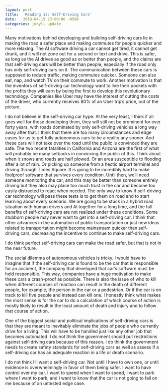 ```yaml
---
layout: post
title:  'Reading 12: Self-Driving Cars'
date:   2018-04-15 23:00:00 -0500
categories: jekyll update
---
```

Many motivations behind developing and building self-driving cars lie in making the road a safer place and making commutes for people quicker and more relaxing.  The AI software driving a car cannot get tired, it cannot get drunk, and it will not zone out for a second or text and drive.  This is safer, as long as the AI drives as good as or better than people, and the claims are that self-driving cars will be better than people, especially if the road only has only self-driving cars on it.  The communication between these cars is supposed to reduce traffic, making commutes quicker.  Someone can also eat, nap, and watch TV on their commute to work.  Another motivation is that the inventors of self-driving car technology want to line their pockets with the profits they will earn by being the first to develop this revolutionary technology.  Companies like Uber may have the interest of cutting the costs of the driver, who currently receives 80% of an Uber trip’s price, out of the picture.

I do not believe in the self-driving car hype.  At the very least, I think if all goes well for those developing them, they will still not be prominent for over forty years, with roads dominated by only self-driving vehicles a long way away after that.  I think that there are too many circumstances and edge cases for us to get fully autonomous cars to be a reality any sooner.  And these cars will not take over the road until the public is convinced they are safe.  The two recent fatalities in California and Arizona are the first of what will probably be many setbacks in convincing the public of this.  Think about when it snows and roads are half plowed.  Or an area susceptible to flooding after a lot of rain.  Or picking up someone from a hectic airport terminal and driving through Times Square.  It is going to be incredibly hard to make foolproof software that survives every condition.  Until then, we’ll need someone monitoring the car, and this may be better than someone entirely driving but they also may place too much trust in the car and become too easily distracted to react when needed.  The only way to know if self-driving car technology will pass these tests is to get them on road and to start learning about every scenario.  We are going to be stuck in a hybrid road situation with human drivers and AI together for a long time, and the full benefits of self-driving cars are not realized under these conditions.  Some stubborn people may never want to get into a self-driving car.  I think that other advances in the automation of public transportation or just new ideas related to transportation might become mainstream quicker than self-driving cars, decreasing the incentive to continue to make self-driving cars.

I do think perfect self-driving cars can make the road safer, but that is not in the near future.

The social dilemma of autonomous vehicles is tricky.  I would have to imagine that if the self-driving car is found to be the car that is responsible for an accident, the company that developed that car’s software must be held responsible.  This way, companies have a huge motivation to make these cars a crash-proof as possible. There is also the issue of who to kill when different courses of reaction can result in the death of different people, for example, the person in the car or a pedestrian.  Or if the car is on track to kill five people and instead can kill one. I honestly think what makes the most sense is for the car to do a calculation of which course of action is mostly likely to result in the least amount of death and injury and to follow that course of action.

One of the biggest social and political implications of self-driving cars is that they are meant to inevitably eliminate the jobs of people who currently drive for a living.  This will have to be handled just like any other job that becomes automated.  I do not think the government should put restrictions against self-driving cars because of this reason.  I do think the government needs to create safety standards for self-driving cars as well as assess if a self-driving car has an adequate reaction in a life or death scenario.

I do not think I’ll want a self-driving car.  Not until I have to own one, or until evidence is overwhelmingly in favor of them being safer.  I want to have control over my car.  I want to speed when I want to speed, I want to park where I want to park, and I want to know that the car is not going to fail on me because of an untested edge case.  

